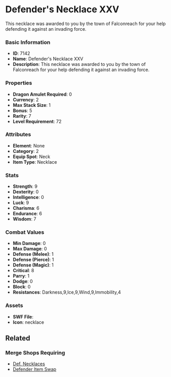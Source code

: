 # Defender's Necklace XXV

This necklace was awarded to you by the town of Falconreach for your help defending it against an invading force. 

### Basic Information

- **ID**: 7142
- **Name**: Defender&#039;s Necklace XXV
- **Description**: This necklace was awarded to you by the town of Falconreach for your help defending it against an invading force. 

### Properties

- **Dragon Amulet Required**: 0
- **Currency**: 2
- **Max Stack Size**: 1
- **Bonus**: 5
- **Rarity**: 7
- **Level Requirement**: 72

### Attributes

- **Element**: None
- **Category**: 2
- **Equip Spot**: Neck
- **Item Type**: Necklace

### Stats

- **Strength**: 9
- **Dexterity**: 0
- **Intelligence**: 0
- **Luck**: 9
- **Charisma**: 6
- **Endurance**: 6
- **Wisdom**: 7

### Combat Values

- **Min Damage**: 0
- **Max Damage**: 0
- **Defense (Melee)**: 1
- **Defense (Pierce)**: 1
- **Defense (Magic)**: 1
- **Critical**: 8
- **Parry**: 1
- **Dodge**: 0
- **Block**: 0
- **Resistances**: Darkness,9,Ice,9,Wind,9,Immobility,4

### Assets

- **SWF File**: 
- **Icon**: necklace

## Related

### Merge Shops Requiring

- [Def. Necklaces](../merge-shops/5-def-necklaces.md)
- [Defender Item Swap](../merge-shops/385-defender-item-swap.md)

